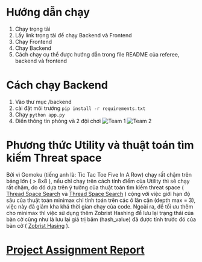 # Hướng dẫn chạy
1. Chạy trọng tài 
2. Lấy link trọng tài để chạy Backend và Frontend
3. Chạy Frontend 
4. Chạy Backend
5. Cách chạy cụ thể được hướng dẫn trong file README của referee, backend và frontend


# Cách chạy Backend

1. Vào thư mục /backend
2. cài đặt môi trường  `pip install -r requirements.txt`
3. Chạy `python app.py`
4. Điền thông tin phòng và 2 đội chơi
![Team 1](./images/team-1.png)
![Team 2](./images/team-2.png)

# Phương thức Utility và thuật toán tìm kiếm Threat space 

Bởi vì Gomoku (tiếng anh là: Tic Tac Toe Five In A Row) chạy rất chậm trên bảng lớn ( > 8x8 ), nếu chỉ chạy trên cách tính điểm của Utility thì sẽ chạy rất chậm, do đó dựa trên ý tưởng của thuật toán tìm kiếm threat space ( [Thread Space Search](https://www.baeldung.com/cs/gomoku-threat-space-search) và [Thread Space Search](https://github.com/HAnguyen-119/UET_AICaroGame/blob/master/backend/docs/allis_1994.pdf) ) cộng với việc giới hạn độ sâu của thuật toán minimax chỉ tính toán trên các ô lân cận (depth max = 3), việc này đã giảm kha khá thời gian chạy của code. Ngoài ra, để tối ưu thêm cho minimax thì việc sử dụng thêm Zobrist Hashing để lưu lại trạng thái của bàn cờ cũng như là lưu lại giá trị băm (hash_value) đã được tính trước đó của bàn cờ ( [Zobrist Hasing](https://www.geeksforgeeks.org/minimax-algorithm-in-game-theory-set-5-zobrist-hashing/) ).

# [Project Assignment Report](https://docs.google.com/document/d/1xelg7x1IdE9ElLoozKewCNoRcbz2oX4GsviUYjBDmm0/edit?usp=drivesdk)
